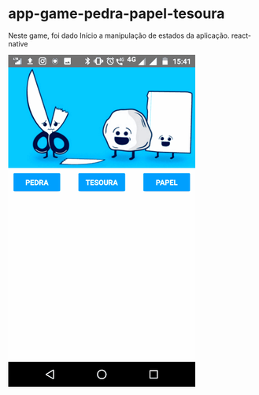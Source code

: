 # app-game-pedra-papel-tesoura

Neste game, foi dado Início a manipulação de estados da aplicação.  react-native

![](https://github.com/gutoleao2/app-game-pedra-papel-tesoura/blob/master/pedra-papel-tesoura.gif)
